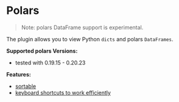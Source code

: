 # Polars
>Note: polars DataFrame support is experimental.

The plugin allows you to view Python `dicts` and polars `DataFrames`.

**Supported polars Versions:**
* tested with 0.19.15 - 0.20.23

**Features:**
- [sortable](./SORTING.md)
- [keyboard shortcuts to work efficiently](./KEYBOARD_SHORTCUTS.md)
